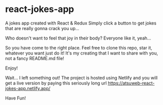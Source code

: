 # react-jokes-app
A jokes app created with React &amp; Redux
Simply click a button to get jokes that are really gonna crack you up...

Who doesn't want to feel that joy in their body? Everyone like it, yeah...

So you have come to the right place. Feel free to clone this repo, star it, whatever you want just do it!
It's my creating that I want to share with you, not a fancy README.md file!

Enjoy!

Wait... I left something out! The project is hosted using Netlify and you will get a live version by paying 
this seriously long url https://atsuweb-react-jokes-app.netlify.app/

Have Fun!
